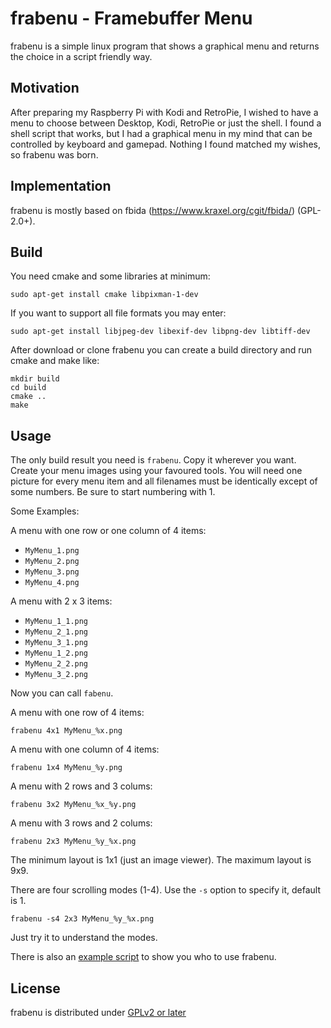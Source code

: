 # frabenu - Framebuffer Menu

frabenu is a simple linux program that shows a graphical menu and returns the choice in a script friendly way.

## Motivation

After preparing my Raspberry Pi with Kodi and RetroPie, I wished to have a menu to choose between
Desktop, Kodi, RetroPie or just the shell.
I found a shell script that works, but I had a graphical menu in my mind
that can be controlled by keyboard and gamepad.
Nothing I found matched my wishes, so frabenu was born.

## Implementation

frabenu is mostly based on fbida (https://www.kraxel.org/cgit/fbida/) (GPL-2.0+).

## Build

You need cmake and some libraries at minimum:

    sudo apt-get install cmake libpixman-1-dev

If you want to support all file formats you may enter:

    sudo apt-get install libjpeg-dev libexif-dev libpng-dev libtiff-dev

After download or clone frabenu you can create a build directory and run cmake and make like:

    mkdir build
    cd build
    cmake ..
    make

## Usage

The only build result you need is `frabenu`. Copy it wherever you want.
Create your menu images using your favoured tools.
You will need one picture for every menu item and all filenames must be identically except of some numbers.
Be sure to start numbering with 1.

Some Examples:

A menu with one row or one column of 4 items:

 * `MyMenu_1.png`
 * `MyMenu_2.png`
 * `MyMenu_3.png`
 * `MyMenu_4.png`

A menu with 2 x 3 items: 

 * `MyMenu_1_1.png`
 * `MyMenu_2_1.png`
 * `MyMenu_3_1.png`
 * `MyMenu_1_2.png`
 * `MyMenu_2_2.png`
 * `MyMenu_3_2.png`

Now you can call `fabenu`.

A menu with one row of 4 items:

    frabenu 4x1 MyMenu_%x.png

A menu with one column of 4 items:

    frabenu 1x4 MyMenu_%y.png

A menu with 2 rows and 3 colums:

    frabenu 3x2 MyMenu_%x_%y.png

A menu with 3 rows and 2 colums:

    frabenu 2x3 MyMenu_%y_%x.png

The minimum layout is 1x1 (just an image viewer).
The maximum layout is 9x9.

There are four scrolling modes (1-4). Use the `-s` option to specify it, default is 1.

    frabenu -s4 2x3 MyMenu_%y_%x.png

Just try it to understand the modes.

There is also an [example script](example/menu.sh) to show you who to use frabenu.

## License

frabenu is distributed under [GPLv2 or later](COPYING)